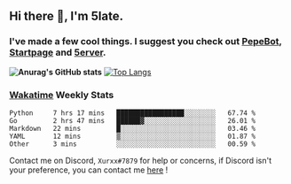 ## Hi there 👋, I'm 5late.
### I've made a few cool things. I suggest you check out [PepeBot](https://github.com/5late/Pepe-Bot), [Startpage](https://github.com/5late/startpage) and [5erver](https://github.com/5late/5erver). 
**![Anurag's GitHub stats](https://github-readme-stats.vercel.app/api?username=5late&count_private=true&show_icons=true&theme=tokyonight)**
[![Top Langs](https://github-readme-stats.vercel.app/api/top-langs/?username=5late&theme=ayu-mirage)](https://github.com/anuraghazra/github-readme-stats)

### [Wakatime](https://wakatime.com/@5late) Weekly Stats

<!--START_SECTION:waka-->
```text
Python     7 hrs 17 mins   █████████████████░░░░░░░░   67.74 % 
Go         2 hrs 47 mins   ██████▓░░░░░░░░░░░░░░░░░░   26.01 % 
Markdown   22 mins         █░░░░░░░░░░░░░░░░░░░░░░░░   03.46 % 
YAML       12 mins         ▒░░░░░░░░░░░░░░░░░░░░░░░░   01.87 % 
Other      3 mins          ░░░░░░░░░░░░░░░░░░░░░░░░░   00.59 % 
```
<!--END_SECTION:waka-->

Contact me on Discord, ``Xurxx#7879`` for help or concerns, if Discord isn't your preference, you can contact me [here](https://github.com/5late/5late/issues) !
